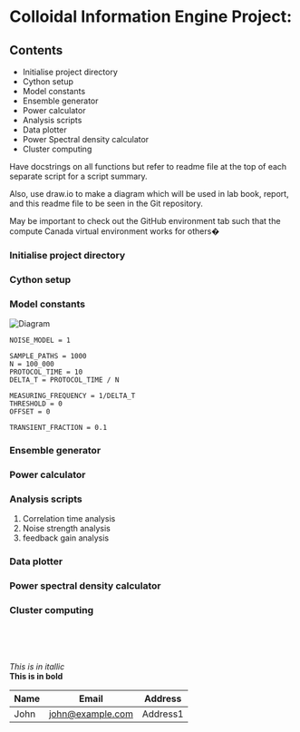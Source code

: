 # Colloidal Information Engine Project:

## Contents

* Initialise project directory
* Cython setup 
* Model constants 
* Ensemble generator 
* Power calculator 
* Analysis scripts
* Data plotter 
* Power Spectral density calculator
* Cluster computing

<p>
Have docstrings on all functions but refer to readme file at the top of each separate script for a script summary.
</p>
<p>
Also, use draw.io to make a diagram which will be used in lab book, report, and this readme file to be seen in the Git repository.
</p>
<p>
May be important to check out the GitHub environment tab such that the compute Canada virtual environment works for others�
</p>

### Initialise project directory

### Cython setup 

### Model constants

![Diagram](diagrams/apparatus.png "Experimental apparatus")

~~~~
NOISE_MODEL = 1

SAMPLE_PATHS = 1000
N = 100_000
PROTOCOL_TIME = 10
DELTA_T = PROTOCOL_TIME / N

MEASURING_FREQUENCY = 1/DELTA_T
THRESHOLD = 0
OFFSET = 0

TRANSIENT_FRACTION = 0.1
~~~~

### Ensemble generator

### Power calculator

### Analysis scripts

1. Correlation time analysis
2. Noise strength analysis
3. feedback gain analysis


### Data plotter

### Power spectral density calculator

### Cluster computing

<br>
<br>
<br>


_This is in itallic_ <br>
**This is in bold**

|Name|Email|Address|
|----|-----|-------|
|John|john@example.com|Address1|
